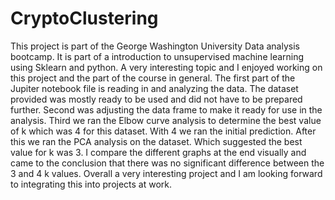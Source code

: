 # CryptoClustering

This project is part of the George Washington University Data analysis bootcamp. It is part of a introduction to unsupervised machine learning using Sklearn and python. A very interesting topic and I enjoyed working on this project and the part of the course in general.
The first part of the Jupiter notebook file is reading in and analyzing the data. The dataset provided was mostly  ready to be used and did not have to be prepared further.
Second was adjusting the data frame to make it ready for use in the analysis.
Third we ran the Elbow curve analysis to determine the best value of k which was 4 for this dataset. With 4 we ran the initial prediction.
After this we ran the PCA analysis on the dataset. Which suggested the best value for k was 3. 
I compare the different graphs at the end visually and came to the conclusion that there was no significant difference between the 3 and 4 k values.
Overall a very interesting project and I am looking forward to integrating this into projects at work.
